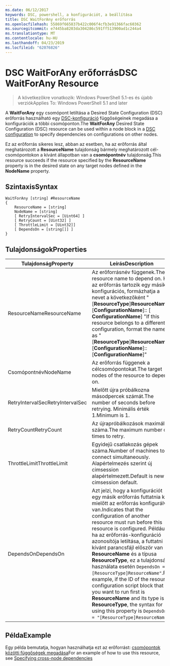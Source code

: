 ```yaml
---
ms.date: 06/12/2017
keywords: DSC, powershell, a konfigurációt, a beállítása
title: DSC WaitForAny erőforrás
ms.openlocfilehash: 55869f665837b422c006f4cfb3e91366fac60362
ms.sourcegitcommit: e7445ba8203da304286c591ff513900ad1c244a4
ms.translationtype: MT
ms.contentlocale: hu-HU
ms.lasthandoff: 04/23/2019
ms.locfileid: "62076826"
---
```

# <a name="dsc-waitforany-resource"></a><span data-ttu-id="d5c13-103">DSC WaitForAny erőforrás</span><span class="sxs-lookup"><span data-stu-id="d5c13-103">DSC WaitForAny Resource</span></span>

> <span data-ttu-id="d5c13-104">A következőkre vonatkozik: Windows PowerShell 5.1-es és újabb verziók</span><span class="sxs-lookup"><span data-stu-id="d5c13-104">Applies To: Windows PowerShell 5.1 and later</span></span>

<span data-ttu-id="d5c13-105">A **WaitForAny** egy csomópont letiltása a Desired State Configuration (DSC) erőforrás használható egy [DSC-konfiguráció](../../../configurations/configurations.md) függőségeinek megadása a konfigurációk a többi csomóponton.</span><span class="sxs-lookup"><span data-stu-id="d5c13-105">The **WaitForAny** Desired State Configuration (DSC) resource can be used within a node block in a [DSC configuration](../../../configurations/configurations.md) to specify dependencies on configurations on other nodes.</span></span>

<span data-ttu-id="d5c13-106">Ez az erőforrás sikeres lesz, abban az esetben, ha az erőforrás által meghatározott a **ResourceName** tulajdonság bármely meghatározott cél-csomópontokon a kívánt állapotban van a **csomópontnév** tulajdonság.</span><span class="sxs-lookup"><span data-stu-id="d5c13-106">This resource succeeds if the resource specified by the **ResourceName** property is in the desired state on any target nodes defined in the **NodeName** property.</span></span>


## <a name="syntax"></a><span data-ttu-id="d5c13-107">Szintaxis</span><span class="sxs-lookup"><span data-stu-id="d5c13-107">Syntax</span></span>

```
WaitForAny [string] #ResourceName
{
    ResourceName = [string]
    NodeName = [string]
    [ RetryIntervalSec = [Uint64] ]
    [ RetryCount = [Uint32] ]
    [ ThrottleLimit = [Uint32]]
    [ DependsOn = [string[]] ]
}
```

## <a name="properties"></a><span data-ttu-id="d5c13-108">Tulajdonságok</span><span class="sxs-lookup"><span data-stu-id="d5c13-108">Properties</span></span>

|  <span data-ttu-id="d5c13-109">Tulajdonság</span><span class="sxs-lookup"><span data-stu-id="d5c13-109">Property</span></span>  |  <span data-ttu-id="d5c13-110">Leírás</span><span class="sxs-lookup"><span data-stu-id="d5c13-110">Description</span></span>   |
|---|---|
| <span data-ttu-id="d5c13-111">ResourceName</span><span class="sxs-lookup"><span data-stu-id="d5c13-111">ResourceName</span></span>| <span data-ttu-id="d5c13-112">Az erőforrásnév függenek.</span><span class="sxs-lookup"><span data-stu-id="d5c13-112">The resource name to depend on.</span></span> <span data-ttu-id="d5c13-113">Ha az erőforrás tartozik egy másik konfigurációs, formázhatja a nevet a következőként "[__ResourceType__]__ResourceName__:: [__ConfigurationName__]:: [ __ConfigurationName__] "</span><span class="sxs-lookup"><span data-stu-id="d5c13-113">If this resource belongs to a different configuration, format the name as "[__ResourceType__]__ResourceName__::[__ConfigurationName__]::[__ConfigurationName__]"</span></span>|
| <span data-ttu-id="d5c13-114">Csomópontnév</span><span class="sxs-lookup"><span data-stu-id="d5c13-114">NodeName</span></span>| <span data-ttu-id="d5c13-115">Az erőforrás függenek a célcsomópontokat.</span><span class="sxs-lookup"><span data-stu-id="d5c13-115">The target nodes of the resource to depend on.</span></span>|
| <span data-ttu-id="d5c13-116">RetryIntervalSec</span><span class="sxs-lookup"><span data-stu-id="d5c13-116">RetryIntervalSec</span></span>| <span data-ttu-id="d5c13-117">Mielőtt újra próbálkozna másodpercek számát.</span><span class="sxs-lookup"><span data-stu-id="d5c13-117">The number of seconds before retrying.</span></span> <span data-ttu-id="d5c13-118">Minimális érték 1.</span><span class="sxs-lookup"><span data-stu-id="d5c13-118">Minimum is 1.</span></span>|
| <span data-ttu-id="d5c13-119">RetryCount</span><span class="sxs-lookup"><span data-stu-id="d5c13-119">RetryCount</span></span>| <span data-ttu-id="d5c13-120">Az újrapróbálkozások maximális száma.</span><span class="sxs-lookup"><span data-stu-id="d5c13-120">The maximum number of times to retry.</span></span>|
| <span data-ttu-id="d5c13-121">ThrottleLimit</span><span class="sxs-lookup"><span data-stu-id="d5c13-121">ThrottleLimit</span></span>| <span data-ttu-id="d5c13-122">Egyidejű csatlakozás gépek száma.</span><span class="sxs-lookup"><span data-stu-id="d5c13-122">Number of machines to connect simultaneously.</span></span> <span data-ttu-id="d5c13-123">Alapértelmezés szerint új cimsession alapértelmezett.</span><span class="sxs-lookup"><span data-stu-id="d5c13-123">Default is new-cimsession default.</span></span>|
| <span data-ttu-id="d5c13-124">DependsOn</span><span class="sxs-lookup"><span data-stu-id="d5c13-124">DependsOn</span></span> | <span data-ttu-id="d5c13-125">Azt jelzi, hogy a konfigurációt egy másik erőforrás futtatnia kell, mielőtt az erőforrás konfigurálva van.</span><span class="sxs-lookup"><span data-stu-id="d5c13-125">Indicates that the configuration of another resource must run before this resource is configured.</span></span> <span data-ttu-id="d5c13-126">Például, ha az erőforrás-konfiguráció azonosítója letiltása, a futtatni kívánt parancsfájl először van __ResourceName__ és a típusa __ResourceType__, ez a tulajdonság használata esetén `DependsOn = "[ResourceType]ResourceName"`.</span><span class="sxs-lookup"><span data-stu-id="d5c13-126">For example, if the ID of the resource configuration script block that you want to run first is __ResourceName__ and its type is __ResourceType__, the syntax for using this property is `DependsOn = "[ResourceType]ResourceName"`.</span></span>|

## <a name="example"></a><span data-ttu-id="d5c13-127">Példa</span><span class="sxs-lookup"><span data-stu-id="d5c13-127">Example</span></span>

<span data-ttu-id="d5c13-128">Egy példa bemutatja, hogyan használhatja ezt az erőforrást: [csomópontok közötti függőségek megadása](../../../configurations/crossNodeDependencies.md)</span><span class="sxs-lookup"><span data-stu-id="d5c13-128">For an example of how to use this resource, see [Specifying cross-node dependencies](../../../configurations/crossNodeDependencies.md)</span></span>
